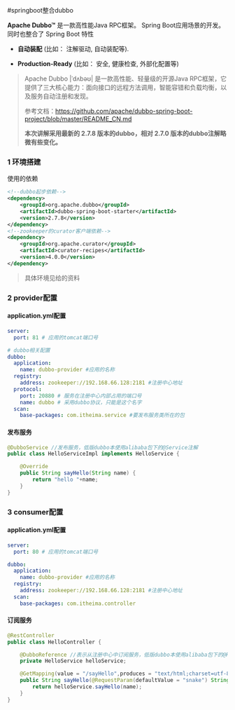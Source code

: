 #springboot整合dubbo

**Apache Dubbo™** 是一款高性能Java RPC框架。 
Spring Boot应用场景的开发。同时也整合了 Spring Boot 特性

- **自动装配** (比如： 注解驱动, 自动装配等).

- **Production-Ready** (比如： 安全, 健康检查, 外部化配置等)

> Apache Dubbo |ˈdʌbəʊ| 是一款高性能、轻量级的开源Java RPC框架，它提供了三大核心能力：面向接口的远程方法调用，智能容错和负载均衡，以及服务自动注册和发现。
>
> 参考文档：https://github.com/apache/dubbo-spring-boot-project/blob/master/README_CN.md
>
> **本次讲解采用最新的 2.7.8 版本的dubbo，相对 2.7.0 版本的dubbo注解略微有些变化。**

### 1 环境搭建

使用的依赖

```xml
<!--dubbo起步依赖-->
<dependency>
    <groupId>org.apache.dubbo</groupId>
    <artifactId>dubbo-spring-boot-starter</artifactId>
    <version>2.7.8</version>
</dependency>
<!--zookeeper的curator客户端依赖-->
<dependency>
    <groupId>org.apache.curator</groupId>
    <artifactId>curator-recipes</artifactId>
    <version>4.0.0</version>
</dependency>
```

> 具体环境见给的资料

### 2 provider配置

#### application.yml配置

```yaml
server:
  port: 81 # 应用的tomcat端口号

# dubbo相关配置
dubbo:
  application:
    name: dubbo-provider #应用的名称
  registry:
    address: zookeeper://192.168.66.128:2181 #注册中心地址
  protocol:
    port: 20880 # 服务在注册中心内部占用的端口号
    name: dubbo # 采用dubbo协议，只能是这个名字
  scan:
    base-packages: com.itheima.service #要发布服务类所在的包
```

#### 发布服务

```java
@DubboService //发布服务，低版dubbo本使用alibaba包下的@Service注解
public class HelloServiceImpl implements HelloService {

    @Override
    public String sayHello(String name) {
        return "hello "+name;
    }
}
```

### 3 consumer配置

#### application.yml配置

```yaml
server:
  port: 80 # 应用的tomcat端口号

dubbo:
  application:
    name: dubbo-provider #应用的名称
  registry:
    address: zookeeper://192.168.66.128:2181 #注册中心地址
  scan:
    base-packages: com.itheima.controller
```

#### 订阅服务

```java
@RestController
public class HelloController {

    @DubboReference //表示从注册中心中订阅服务，低版dubbo本使用alibaba包下的@Reference注解
    private HelloService helloService;

    @GetMapping(value = "/sayHello",produces = "text/html;charset=utf-8")
    public String sayHello(@RequestParam(defaultValue = "snake") String name){
        return helloService.sayHello(name);
    }
}
```



